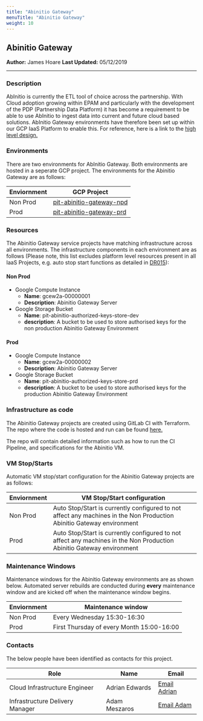 ```yaml
---
title: "Abinitio Gateway"
menuTitle: "Abinitio Gateway"
weight: 10
---
```


## Abinitio Gateway

**Author:** James Hoare
**Last Updated:** 05/12/2019

---

### Description

AbInitio is currently the ETL tool of choice across the partnership. With Cloud adoption growing within EPAM and particularly with the development of the PDP (Partnership Data Platform) it has become a requirement to be able to use AbInitio to ingest data into current and future cloud based solutions. AbInitio Gateway environments have therefore been set up within our GCP IaaS Platform to enable this. For reference, here is a link to the [high level design.](https://docs.google.com/document/d/1sRaE0AxaL419X99sS3rtYig0jWt16YyPNy248GSbuKU/edit)

### Environments

There are two environments for AbInitio Gateway. Both environments are hosted in a seperate GCP project. The environments for the Abinitio Gateway are as follows:

| Enviornment                 | GCP Project                                                                                                  |
| --------------------------- |--------------------------------------------------------------------------------------------------------------|
| Non Prod                    | [pit-abinitio-gateway-npd](https://console.cloud.google.com/home/dashboard?project=pit-abinitio-gateway-npd) |
| Prod                        | [pit-abinitio-gateway-prd](https://console.cloud.google.com/home/dashboard?project=pit-abinitio-gateway-prd) |

### Resources

The Abinitio Gateway service projects have matching infrastructure across all environments. The infrastructure components in each environment are as follows (Please note, this list excludes platform level resources present in all IaaS Projects, e.g. auto stop start functions as detailed in [DR015](../../decision-records/dr015-instance-auto-stop-start/)):

#### Non Prod

- Google Compute Instance
  - **Name**: gcew2a-00000001
  - **Description**: Abinitio Gateway Server
- Google Storage Bucket
  - **Name**: pit-abinitio-authorized-keys-store-dev
  - **description**: A bucket to be used to store authorised keys for the non production Abinitio Gateway Environment

#### Prod

- Google Compute Instance
  - **Name**: gcew2a-00000002
  - **Description**: Abinitio Gateway Server
- Google Storage Bucket
  - **Name**: pit-abinitio-authorized-keys-store-prd
  - **description**: A bucket to be used to store authorised keys for the production Abinitio Gateway Environment

### Infrastructure as code

The Abinitio Gateway projects are created using GitLab CI with Terraform. The repo where the code is hosted and run can be found [here.](https://gitlab.com/Lz-demo-docs/pit_platform/pit-iaas/abinitio)

The repo will contain detailed information such as how to run the CI Pipeline, and specifications for the Abinitio VM.

### VM Stop/Starts

Automatic VM stop/start configuration for the Abinitio Gateway projects are as follows:

| Enviornment                 | VM Stop/Start configuration                                                                                           |
| --------------------------- |-----------------------------------------------------------------------------------------------------------------------|
| Non Prod                    | Auto Stop/Start is currently configured to not affect any machines in the Non Production Abinitio Gateway environment |
| Prod                        | Auto Stop/Start is currently configured to not affect any machines in the Non Production Abinitio Gateway environment |

### Maintenance Windows

Maintenance windows for the Abinitio Gateway environments are as shown below. Automated server rebuilds are conducted during **every** maintenance window and are kicked off when the maintenance window begins.

| Enviornment                 | Maintenance window                        |
| --------------------------- |-------------------------------------------|
| Non Prod                    | Every Wednesday 15:30-16:30               |                                |
| Prod                        | First Thursday of every Month 15:00-16:00 |

### Contacts

The below people have been identified as contacts for this project.

| Role                           | Name          | Email                                             |
|--------------------------------|-------------- |---------------------------------------------------|
|Cloud Infrastructure Engineer   |Adrian Edwards |[Email Adrian](mailto:adrian.edwards@johnlewis.com)|
|Infrastructure Delivery Manager |Adam Meszaros  |[Email Adam](mailto:simon.miller@johnlewis.com)    |
